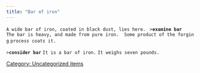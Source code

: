 ```yaml
---
title: "Bar of iron"
---
```


`A wide bar of iron, coated in black dust, lies here. `
`>`**`examine bar`**
`The bar is heavy, and made from pure iron.  Some product of the forging`
`process coats it.`

`>`**`consider bar`**
`It is a bar of iron.`
`It weighs seven pounds.`

[Category: Uncategorized
items](Category:_Uncategorized_items "wikilink")